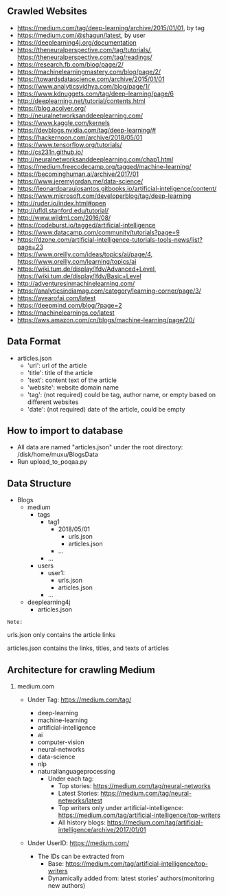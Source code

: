## Crawled Websites
- https://medium.com/tag/deep-learning/archive/2015/01/01, by tag
- https://medium.com/@shagun/latest, by user
- https://deeplearning4j.org/documentation
- https://theneuralperspective.com/tag/tutorials/, https://theneuralperspective.com/tag/readings/
- https://research.fb.com/blog/page/2/ 
- https://machinelearningmastery.com/blog/page/2/
- https://towardsdatascience.com/archive/2015/01/01 
- https://www.analyticsvidhya.com/blog/page/1/
- https://www.kdnuggets.com/tag/deep-learning/page/6
- http://deeplearning.net/tutorial/contents.html
- https://blog.acolyer.org/
- http://neuralnetworksanddeeplearning.com/
- https://www.kaggle.com/kernels
- https://devblogs.nvidia.com/tag/deep-learning/#
- https://hackernoon.com/archive/2018/05/01
- https://www.tensorflow.org/tutorials/
- http://cs231n.github.io/
- http://neuralnetworksanddeeplearning.com/chap1.html
- https://medium.freecodecamp.org/tagged/machine-learning/
- https://becominghuman.ai/archive/2017/01
- https://www.jeremyjordan.me/data-science/
- https://leonardoaraujosantos.gitbooks.io/artificial-inteligence/content/
- https://www.microsoft.com/developerblog/tag/deep-learning
- http://ruder.io/index.html#open
- http://ufldl.stanford.edu/tutorial/
- http://www.wildml.com/2016/08/
- https://codeburst.io/tagged/artificial-intelligence
- https://www.datacamp.com/community/tutorials?page=9
- https://dzone.com/artificial-intelligence-tutorials-tools-news/list?page=23
- https://www.oreilly.com/ideas/topics/ai/page/4, https://www.oreilly.com/learning/topics/ai
- https://wiki.tum.de/display/lfdv/Advanced+Level, https://wiki.tum.de/display/lfdv/Basic+Level
- http://adventuresinmachinelearning.com/
- https://analyticsindiamag.com/category/learning-corner/page/3/
- https://ayearofai.com/latest
- https://deepmind.com/blog/?page=2
- https://machinelearnings.co/latest
- https://aws.amazon.com/cn/blogs/machine-learning/page/20/

## Data Format
* articles.json
  - 'url': url of the article
  - 'title': title of the article
  - 'text': content text of the article
  - 'website': website domain name
  - 'tag': (not required) could be tag, author name, or empty based on different websites
  - 'date': (not required) date of the article, could be empty
  
  
## How to import to database
* All data are named "articles.json" under the root directory: /disk/home/muxu/BlogsData
* Run upload_to_poqaa.py


## Data Structure

- Blogs
  - medium
    - tags
      - tag1
        - 2018/05/01
          - urls.json
          - articles.json
        - ...
      - ...
    - users 
      - user1:
        - urls.json
        - articles.json
      - ...
  - deeplearning4j
    - articles.json


`Note:`  

urls.json only contains the article links

articles.json contains the links, titles, and texts of articles


## Architecture for crawling Medium

1. medium.com
   - Under Tag: https://medium.com/tag/
     - deep-learning
     - machine-learning
     - artificial-intelligence
     - ai
     - computer-vision
     - neural-networks
     - data-science
     - nlp
     - naturallanguageprocessing
       - Under each tag:
         - Top stories: https://medium.com/tag/neural-networks
         - Latest Stories: https://medium.com/tag/neural-networks/latest
         - Top writers only under artificial-intelligence: https://medium.com/tag/artificial-intelligence/top-writers
         - All history blogs: https://medium.com/tag/artificial-intelligence/archive/2017/01/01
     
   - Under UserID: https://medium.com/
     - The IDs can be extracted from
       - Base: https://medium.com/tag/artificial-intelligence/top-writers
       - Dynamically added from: latest stories’ authors(monitoring new authors)
